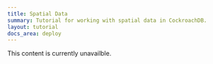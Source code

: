 ```yaml
---
title: Spatial Data
summary: Tutorial for working with spatial data in CockroachDB.
layout: tutorial
docs_area: deploy
---
```

<!--
<iframe sandbox="allow-same-origin allow-scripts allow-popups allow-forms allow-modals" src="https://play.instruqt.com/embed/cockroachlabs/tracks/spatial-data?token=em_8gXqjQ00Inft_mZn" style="overflow:hidden;height:100%;width:100%;border: 0;" height="100%" width="100%""></iframe>-->
This content is currently unavailble.